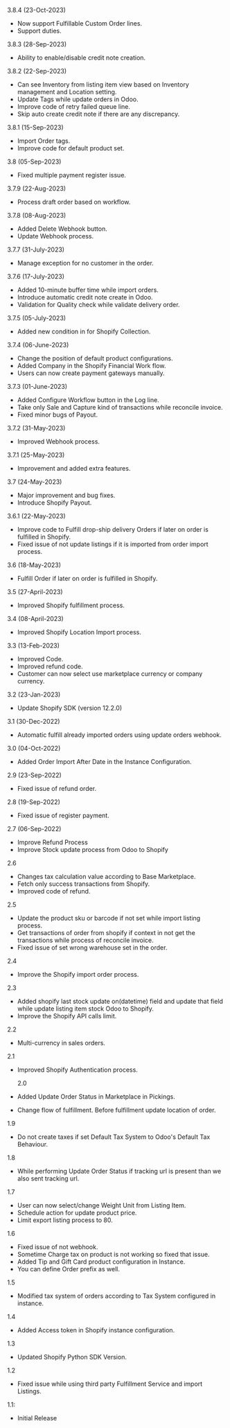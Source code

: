 3.8.4 (23-Oct-2023)

- Now support Fulfillable Custom Order lines.
- Support duties.

3.8.3 (28-Sep-2023)

- Ability to enable/disable credit note creation.

3.8.2 (22-Sep-2023)

- Can see Inventory from listing item view based on Inventory management and Location setting.
- Update Tags while update orders in Odoo.
- Improve code of retry failed queue line.
- Skip auto create credit note if there are any discrepancy.

3.8.1 (15-Sep-2023)

- Import Order tags.
- Improve code for default product set.

3.8 (05-Sep-2023)

- Fixed multiple payment register issue.

3.7.9 (22-Aug-2023)

- Process draft order based on workflow.

3.7.8 (08-Aug-2023)

- Added Delete Webhook button.
- Update Webhook process.

3.7.7 (31-July-2023)

- Manage exception for no customer in the order.

3.7.6 (17-July-2023)

- Added 10-minute buffer time while import orders.
- Introduce automatic credit note create in Odoo.
- Validation for Quality check while validate delivery order.

3.7.5 (05-July-2023)

- Added new condition in for Shopify Collection.

3.7.4 (06-June-2023)

- Change the position of default product configurations.
- Added Company in the Shopify Financial Work flow.
- Users can now create payment gateways manually.

3.7.3 (01-June-2023)

- Added Configure Workflow button in the Log line. 
- Take only Sale and Capture kind of transactions while reconcile invoice. 
- Fixed minor bugs of Payout. 

3.7.2 (31-May-2023)

- Improved Webhook process.

3.7.1 (25-May-2023)

- Improvement and added extra features.

3.7 (24-May-2023)

- Major improvement and bug fixes.
- Introduce Shopify Payout.

3.6.1 (22-May-2023)

- Improve code to Fulfill drop-ship delivery Orders if later on order is fulfilled in Shopify.
- Fixed issue of not update listings if it is imported from order import process.

3.6 (18-May-2023)

- Fulfill Order if later on order is fulfilled in Shopify.

3.5 (27-April-2023)

- Improved Shopify fulfillment process.

3.4 (08-April-2023)

- Improved Shopify Location Import process.

3.3 (13-Feb-2023)

- Improved Code.
- Improved refund code.
- Customer can now select use marketplace currency or company currency.

3.2 (23-Jan-2023)

- Update Shopify SDK (version 12.2.0)

3.1 (30-Dec-2022)

- Automatic fulfill already imported orders using update orders webhook.

3.0 (04-Oct-2022)

- Added Order Import After Date in the Instance Configuration.

2.9 (23-Sep-2022)

- Fixed issue of refund order.

2.8 (19-Sep-2022)

- Fixed issue of register payment.

2.7 (06-Sep-2022)

- Improve Refund Process
- Improve Stock update process from Odoo to Shopify

2.6

- Changes tax calculation value according to Base Marketplace.
- Fetch only success transactions from Shopify.
- Improved code of refund.

2.5

- Update the product sku or barcode if not set while import listing process.
- Get transactions of order from shopify if context in not get the transactions while process of reconcile invoice.
- Fixed issue of set wrong warehouse set in the order.

2.4

- Improve the Shopify import order process.

2.3

- Added shopify last stock update on(datetime) field and update that field while update listing item stock Odoo to
  Shopify.
- Improve the Shopify API calls limit.

2.2

- Multi-currency in sales orders.

2.1

- Improved Shopify Authentication process.

  2.0
- Added Update Order Status in Marketplace in Pickings.
- Change flow of fulfillment. Before fulfillment update location of order.

1.9

- Do not create taxes if set Default Tax System to Odoo's Default Tax Behaviour.

1.8

- While performing Update Order Status if tracking url is present than we also sent tracking url.

1.7

- User can now select/change Weight Unit from Listing Item.
- Schedule action for update product price.
- Limit export listing process to 80.

1.6

- Fixed issue of not webhook.
- Sometime Charge tax on product is not working so fixed that issue.
- Added Tip and Gift Card product configuration in Instance.
- You can define Order prefix as well.

1.5

- Modified tax system of orders according to Tax System configured in instance.

1.4

- Added Access token in Shopify instance configuration.

1.3

- Updated Shopify Python SDK Version.

1.2

- Fixed issue while using third party Fulfillment Service and import Listings.

1.1:

- Initial Release

